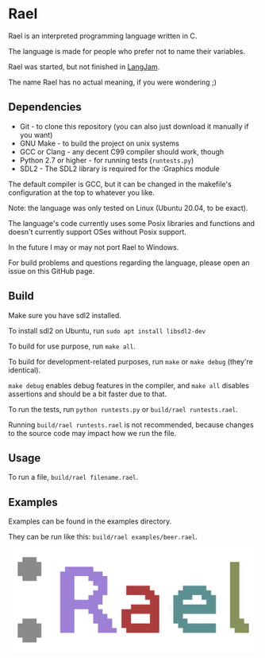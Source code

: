 # Rael
Rael is an interpreted programming language written in C.

The language is made for people who prefer not to name their variables.

Rael was started, but not finished in [LangJam](https://github.com/langjam/jam0001).

The name Rael has no actual meaning, if you were wondering ;)

## Dependencies
* Git - to clone this repository (you can also just download it manually if you want)
* GNU Make - to build the project on unix systems
* GCC or Clang - any decent C99 compiler should work, though
* Python 2.7 or higher - for running tests (`runtests.py`)
* SDL2 - The SDL2 library is required for the :Graphics module

The default compiler is GCC, but it can be changed in the makefile's configuration
at the top to whatever you like.

Note: the language was only tested on Linux (Ubuntu 20.04, to be exact).

The language's code currently uses some Posix libraries and functions and doesn't currently support OSes without Posix support.

In the future I may or may not port Rael to Windows.

For build problems and questions regarding the language, please open an issue on this GitHub page.

## Build
Make sure you have sdl2 installed.

To install sdl2 on Ubuntu, run `sudo apt install libsdl2-dev`

To build for use purpose, run `make all`.

To build for development-related purposes, run `make` or `make debug` (they're identical).

`make debug` enables debug features in the compiler, and `make all` disables assertions
and should be a bit faster due to that.

To run the tests, run `python runtests.py` or `build/rael runtests.rael`.

Running `build/rael runtests.rael` is not recommended, because changes to the source code may impact how we run the file.

## Usage
To run a file, `build/rael filename.rael`.

## Examples
Examples can be found in the examples directory.

They can be run like this: `build/rael examples/beer.rael`.

![The Rael programming language logo|400x400](rael_logo.png)
